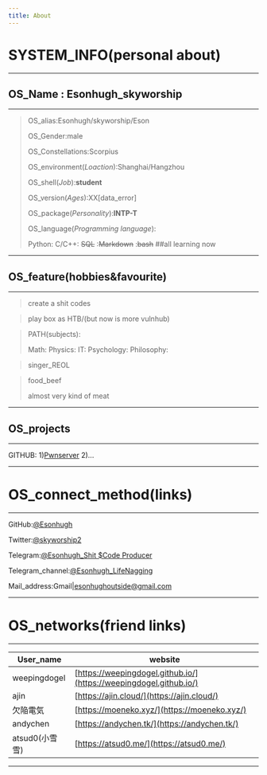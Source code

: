 ```yaml
---
title: About
---
```

# SYSTEM_INFO(personal about)

---

## OS_Name : Esonhugh_skyworship

---

>OS_alias:Esonhugh/skyworship/Eson
>
>OS_Gender:male
>
>OS_Constellations:Scorpius 
>
>OS_environment(*Loaction*):Shanghai/Hangzhou
>
>OS_shell(*Job*):**student**
>
>OS_version(*Ages*):XX[data_error]
>
>OS_package(*Personality*):**INTP-T**
>
>OS_language(*Programming language*):
>
>Python: C/C++: ~~SQL~~ :~~Markdown~~ :~~bash~~ ##all learning now
>
>

---

## OS_feature(hobbies&favourite)

---

>create a shit codes

>play box as HTB/(but now is more vulnhub)

>PATH(subjects):
>
>Math:
>Physics:
>IT:
>Psychology:
>Philosophy:

>singer_REOL

>food_beef
>
>almost very kind of meat

---

## OS_projects

---

GITHUB:
1)[Pwnserver](https://github.com/ixiniansec/pwnserver)
2)...


---

# OS_connect_method(links)

---

GitHub:[@Esonhugh](https://github.com/Esonhugh)

Twitter:[@skyworship2](https://twitter.com/Skyworship2?s=09)

Telegram:[@Esonhugh_Shit $Code Producer](https://t.me/EsonHugh_Skywalker)

Telegram_channel:[@Esonhugh_LifeNagging](https://t.me/Esonhugh_LifeNagging)

Mail_address:Gmail|esonhughoutside@gmail.com

---

# OS_networks(friend links)

---

User_name|website
---------|-------
weepingdogel|[https://weepingdogel.github.io/](https://weepingdogel.github.io/)
ajin|[https://ajin.cloud/](https://ajin.cloud/)
欠陥電気|[https://moeneko.xyz/](https://moeneko.xyz/)
andychen|[https://andychen.tk/](https://andychen.tk/)
atsud0(小雪雪)|[https://atsud0.me/](https://atsud0.me/)

---

<br>
<br>
<br>
<br>
<br>
<br>

<!--
	comments
	#### Other_info
	theme: https://github.com/cotes2020/jekyll-theme-chirpy
	copyright© 2017-2019 Cotes Chung
	MIT License
-->
